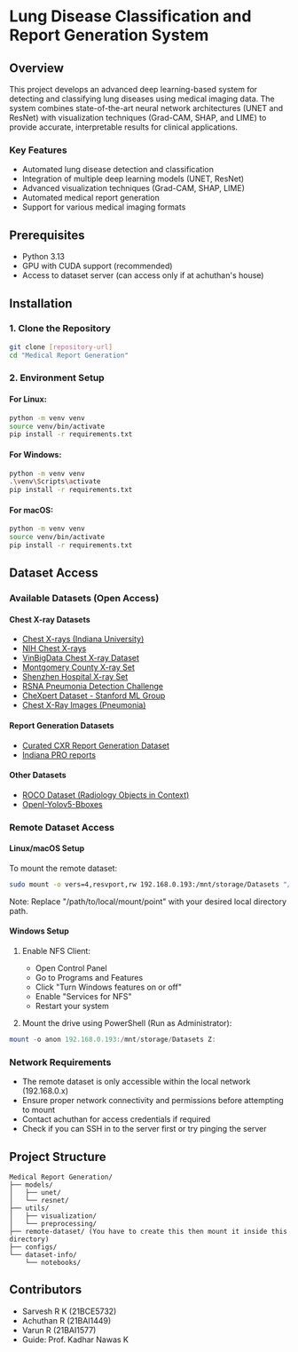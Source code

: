 # Lung Disease Classification and Report Generation System

## Overview
This project develops an advanced deep learning-based system for detecting and classifying lung diseases using medical imaging data. The system combines state-of-the-art neural network architectures (UNET and ResNet) with visualization techniques (Grad-CAM, SHAP, and LIME) to provide accurate, interpretable results for clinical applications.

### Key Features
- Automated lung disease detection and classification
- Integration of multiple deep learning models (UNET, ResNet)
- Advanced visualization techniques (Grad-CAM, SHAP, LIME)
- Automated medical report generation
- Support for various medical imaging formats

## Prerequisites
- Python 3.13
- GPU with CUDA support (recommended)
- Access to dataset server (can access only if at achuthan's house)

## Installation

### 1. Clone the Repository
```bash
git clone [repository-url]
cd "Medical Report Generation"
```

### 2. Environment Setup

#### For Linux:
```bash
python -m venv venv
source venv/bin/activate
pip install -r requirements.txt
```

#### For Windows:
```bash
python -m venv venv
.\venv\Scripts\activate
pip install -r requirements.txt
```

#### For macOS:
```bash
python -m venv venv
source venv/bin/activate
pip install -r requirements.txt
```

## Dataset Access

### Available Datasets (Open Access)

#### Chest X-ray Datasets
- [Chest X-rays (Indiana University)](https://www.kaggle.com/datasets/raddar/chest-xrays-indiana-university)
- [NIH Chest X-rays](https://www.kaggle.com/datasets/nih-chest-xrays/data)
- [VinBigData Chest X-ray Dataset](https://www.kaggle.com/c/vinbigdata-chest-xray-abnormalities-detection/data)
- [Montgomery County X-ray Set](https://lhncbc.nlm.nih.gov/LHC-downloads/downloads.html#tuberculosis-image-data-sets)
- [Shenzhen Hospital X-ray Set](https://lhncbc.nlm.nih.gov/LHC-downloads/downloads.html#tuberculosis-image-data-sets)
- [RSNA Pneumonia Detection Challenge](https://www.kaggle.com/c/rsna-pneumonia-detection-challenge)
- [CheXpert Dataset - Stanford ML Group](https://stanfordmlgroup.github.io/competitions/chexpert/)
- [Chest X-Ray Images (Pneumonia)](https://www.kaggle.com/datasets/paultimothymooney/chest-xray-pneumonia)

#### Report Generation Datasets
- [Curated CXR Report Generation Dataset](https://www.kaggle.com/datasets/financekim/curated-cxr-report-generation-dataset)
- [Indiana PRO reports](https://www.kaggle.com/datasets/wasifnafee/indiana-pro-reports)

#### Other Datasets
- [ROCO Dataset (Radiology Objects in Context)](https://github.com/razorx89/roco-dataset)
- [OpenI-Yolov5-Bboxes](https://www.kaggle.com/datasets/mwnafee/openi-yolov5-bboxes)
   


### Remote Dataset Access

#### Linux/macOS Setup
To mount the remote dataset:
```bash
sudo mount -o vers=4,resvport,rw 192.168.0.193:/mnt/storage/Datasets "/path/to/local/mount/point"
```

Note: Replace "/path/to/local/mount/point" with your desired local directory path.

#### Windows Setup
1. Enable NFS Client:
   - Open Control Panel
   - Go to Programs and Features
   - Click "Turn Windows features on or off"
   - Enable "Services for NFS"
   - Restart your system

2. Mount the drive using PowerShell (Run as Administrator):
```powershell
mount -o anon 192.168.0.193:/mnt/storage/Datasets Z:
```

### Network Requirements
- The remote dataset is only accessible within the local network (192.168.0.x)
- Ensure proper network connectivity and permissions before attempting to mount
- Contact achuthan for access credentials if required
- Check if you can SSH in to the server first or try pinging the server

## Project Structure
```
Medical Report Generation/
├── models/
│   ├── unet/
│   └── resnet/
├── utils/
│   ├── visualization/
│   └── preprocessing/
├── remote-dataset/ (You have to create this then mount it inside this directory)
├── configs/
└── dataset-info/
    └── notebooks/   
```

## Contributors
- Sarvesh R K (21BCE5732)
- Achuthan R (21BAI1449)
- Varun R (21BAI1577)
- Guide: Prof. Kadhar Nawas K
